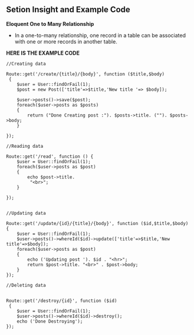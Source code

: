 ## Setion Insight and Example Code

**Eloquent One to Many Relationship**

- In a one-to-many relationship, one record in a table can be associated with one or more records in another table.


**HERE IS THE EXAMPLE CODE**

```
//Creating data

Route::get('/create/{title}/{body}', function ($title,$body)
 {
    $user = User::findOrFail(1);
    $post = new Post(['title'=>$title,'New title '=> $body]);

    $user->posts()->save($post);
    foreach($user->posts as $posts)
    {
        return ("Done Creating post :"). $posts->title. (""). $posts->body;
    }
 
});

//Reading data

Route::get('/read', function () {
    $user = User::findOrFail(1);
    foreach($user->posts as $post)
    {
        echo $post->title.
         "<br>";
    }
    
});


//Updating data 

Route::get('/update/{id}/{title}/{body}', function ($id,$title,$body) 
{
    $user = User::findOrFail(1);
    $user->posts()->whereId($id)->update(['title'=>$title,'New title'=>$body]);   
    foreach($user->posts as $post)
    {
        echo ('Updating post '). $id . "<hr>";
        return $post->title. "<br>" . $post->body;
    }
});

//Deleting data 


Route::get('/destroy/{id}', function ($id)
 {
    $user = User::findOrFail(1);
    $user->posts()->whereId($id)->destroy();   
    echo ('Done Destroying');
});
